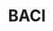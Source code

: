 ---
layout: default
description: BACI provides disaggregated data on bilateral trade flows for more than
  5000 products and 200 countries.
record_creation_timestamp: 08/24/2021, 15:32:40
shortname: baci
title: BACI
url: http://www.cepii.fr/CEPII/en/bdd_modele/presentation.asp?id=37
uuid: 9651d1f2-3c24-46ef-9ade-e2e31f4ffe12
---